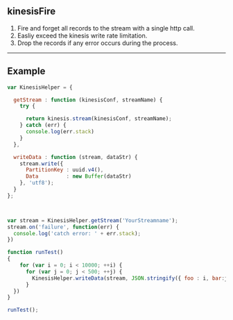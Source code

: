 kinesisFire
-------

1. Fire and forget all records to the stream with a single http call.
2. Easliy exceed the kinesis write rate limitation.
3. Drop the records if any error occurs during the process.

-----------------------------------

Example
-------

```js
var KinesisHelper = {

  getStream : function (kinesisConf, streamName) {
    try {

      return kinesis.stream(kinesisConf, streamName);
    } catch (err) {
      console.log(err.stack)
    }
  },

  writeData : function (stream, dataStr) {
    stream.write({
      PartitionKey : uuid.v4(),
      Data         : new Buffer(dataStr)
    }, 'utf8');
  }
};



var stream = KinesisHelper.getStream('YourStreamname');
stream.on('failure', function(err) {
  console.log('catch error: ' + err.stack);
})

function runTest()
{
    for (var i = 0; i < 10000; ++i) {
      for (var j = 0; j < 500; ++j) {
        KinesisHelper.writeData(stream, JSON.stringify({ foo : i, bar:j}));
      }
  })
}

runTest();
```
